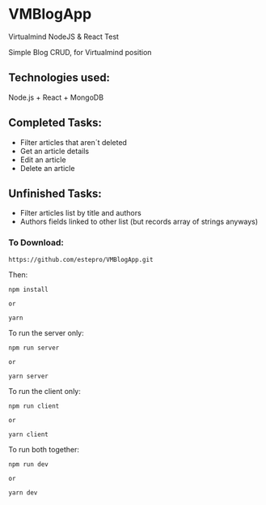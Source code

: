 # VMBlogApp
Virtualmind NodeJS &amp; React Test

Simple Blog CRUD, for Virtualmind position

Technologies used:
---
Node.js + React + MongoDB

Completed Tasks:
---
- Filter articles that aren´t deleted
- Get an article details
- Edit an article
- Delete an article

Unfinished Tasks:
---
- Filter articles list by title and authors
- Authors fields linked to other list (but records array of strings anyways)


### To Download:

```
https://github.com/estepro/VMBlogApp.git
```

Then:

```
npm install

or

yarn
```

To run the server only:

```
npm run server

or

yarn server
```

To run the client only:

```
npm run client

or

yarn client
```

To run both together:

```
npm run dev

or

yarn dev
```
